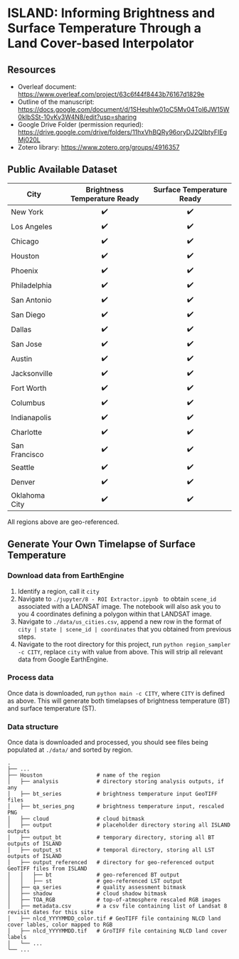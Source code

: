 # ISLAND: Informing Brightness and Surface Temperature Through a Land Cover-based Interpolator

## Resources 
* Overleaf document: https://www.overleaf.com/project/63c6f44f8443b76167d1829e
* Outline of the manuscript: https://docs.google.com/document/d/1SHeuhIw01oC5Mv04Tol6JW15W0kIbSSt-10vKv3W4N8/edit?usp=sharing
* Google Drive Folder (permission requried): https://drive.google.com/drive/folders/11hxVhBQRy96oryDJ2QIbtyFIEgMj020L 
* Zotero library: https://www.zotero.org/groups/4916357

## Public Available Dataset

| City | Brightness Temperature Ready | Surface Temperature Ready |
| --- | :---: | :---:|
| New York | :heavy_check_mark: |:heavy_check_mark:|
| Los Angeles |:heavy_check_mark: | :heavy_check_mark:|
| Chicago | :heavy_check_mark: |:heavy_check_mark:|
| Houston | :heavy_check_mark: |:heavy_check_mark:|
| Phoenix | :heavy_check_mark: |:heavy_check_mark: |
| Philadelphia |:heavy_check_mark:|:heavy_check_mark:|
| San Antonio |:heavy_check_mark:|:heavy_check_mark: |
| San Diego |:heavy_check_mark:|:heavy_check_mark:|
| Dallas |:heavy_check_mark:|:heavy_check_mark:|
| San Jose |:heavy_check_mark:|:heavy_check_mark:|
| Austin |:heavy_check_mark:|:heavy_check_mark:|
| Jacksonville |:heavy_check_mark:|:heavy_check_mark:|
| Fort Worth |:heavy_check_mark:|:heavy_check_mark:|
| Columbus |:heavy_check_mark:|:heavy_check_mark:|
| Indianapolis |:heavy_check_mark:|:heavy_check_mark:|
| Charlotte |:heavy_check_mark:|:heavy_check_mark:|
| San Francisco |:heavy_check_mark: |:heavy_check_mark: |
| Seattle |:heavy_check_mark: |:heavy_check_mark: |
| Denver | :heavy_check_mark:|:heavy_check_mark:|
| Oklahoma City | :heavy_check_mark:| :heavy_check_mark:|

All regions above are geo-referenced.

## Generate Your Own Timelapse of Surface Temperature

### Download data from EarthEngine
1. Identify a region, call it `city`
2. Navigate to `./jupyter/8 - ROI Extractor.ipynb ` to obtain `scene_id` associated with a LADNSAT image. The notebook will also ask you to you 4 coordinates defining a polygon within that LANDSAT image. 
3. Navigate to `./data/us_cities.csv`, append a new row in the format of `city | state | scene_id | coordinates` that you obtained from previous steps. 
4. Navigate to the root directory for this project, run `python region_sampler -c CITY`, replace `city` with value from above. This will strip all relevant data from Google EarthEngine.

### Process data
Once data is downloaded, run `python main -c CITY`, where `CITY` is defined as above. This will generate both timelapses of brightness temperature (BT) and surface temperature (ST).  

### Data structure
Once data is downloaded and processed, you should see files being populated at `./data/` and sorted by region.

    .
    ├── ...
    ├── Houston                 # name of the region
    │   ├── analysis            # directory storing analysis outputs, if any
    │   ├── bt_series           # brightness temperature input GeoTIFF files
    │   ├── bt_series_png       # brightness temperature input, rescaled PNG
    │   ├── cloud               # cloud bitmask
    │   ├── output              # placeholder directory storing all ISLAND outputs
    │   ├── output_bt           # temporary directory, storing all BT outputs of ISLAND
    │   ├── output_st           # temporal directory, storing all LST outputs of ISLAND
    │   ├── output_referenced   # directory for geo-referenced output GeoTIFF files from ISLAND
    │   │   ├── bt              # geo-referenced BT output
    │   │   ├── st              # geo-referenced LST output
    │   ├── qa_series           # quality assessment bitmask
    │   ├── shadow              # cloud shadow bitmask
    │   ├── TOA_RGB             # top-of-atmosphere rescaled RGB images
    │   ├── metadata.csv        # a csv file containing list of Landsat 8 revisit dates for this site
    │   ├── nlcd_YYYYMMDD_color.tif # GeoTIFF file containing NLCD land cover lables, color mapped to RGB
    │   ├── nlcd_YYYYMMDD.tif   # GroTIFF file containing NLCD land cover labels
    │   └── ...                 
    └── ...

